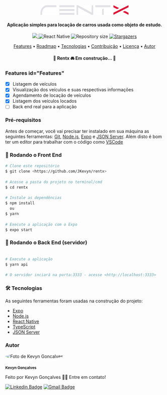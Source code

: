 <p align="center">
  <a href="https://unform.dev">
    <img src="https://raw.githubusercontent.com/rpsfilho93/rentx-mobile/main/.github/Logotipo.png" width="280" alt="rentx" />
  </a>
</p>

<h4 align="center">Aplicação simples para locação de carros usada como objeto de estudo.</h4>

<p align="center">	

  <a href="https://www.linkedin.com/in/kevyn-dev/" decoration="none">
    <img src="https://img.shields.io/badge/kevyndev-dc1637?style=flat&logo=Linkedin&logoColor=white"/>
  </a>
	
  <img alt="React Native" src="https://img.shields.io/badge/React_Native-20232A?style=flat&logo=react&logoColor=61DAFB">
  
  <img alt="Repository size" src="https://img.shields.io/github/repo-size/JKevyn/rentx?color=dc1637">
  
  <a href="https://github.com/JKevyn/rentx/stargazers">
    <img alt="Stargazers" src="https://img.shields.io/github/stars/JKevyn/rentx?color=dc1637&logo=github">
  </a>
  
</p>

<p align="center">
 <a href="#Features">Features</a> •
 <a href="#roadmap">Roadmap</a> • 
 <a href="#tecnologias">Tecnologias</a> • 
 <a href="#contribuicao">Contribuição</a> • 
 <a href="#licenc-a">Licença</a> • 
 <a href="#autor">Autor</a>
</p>

<h4 align="center"> 
	🚧  Rentx 🚘 Em construção...  🚧
</h4>

### Features id="Features"

- [x] Listagem de veículos
- [x] Visualização dos veículos e suas respectivas informações
- [x] Agendamento de locação de veículos
- [x] Listagem dos veículos locados
- [ ] Back end real para a aplicação

### Pré-requisitos

Antes de começar, você vai precisar ter instalado em sua máquina as seguintes ferramentas:
[Git](https://git-scm.com), [Node.js](https://nodejs.org/en/), [Expo](https://expo.dev/) e  [JSON Server](https://www.npmjs.com/package/json-server). 
Além disto é bom ter um editor para trabalhar com o código como [VSCode](https://code.visualstudio.com/)

### 🎲 Rodando o Front End

```bash
# Clone este repositório
$ git clone <https://github.com/JKevyn/rentx>

# Acesse a pasta do projeto no terminal/cmd
$ cd rentx

# Instale as dependências
$ npm install
  ou
$ yarn

# Execute a aplicação com o Expo
$ expo start

```

### 🎲 Rodando o Back End (servidor)

```bash

# Execute a aplicação
$ yarn api

# O servidor inciará na porta:3333 - acesse <http://localhost:3333>
```

### 🛠 Tecnologias

As seguintes ferramentas foram usadas na construção do projeto:

- [Expo](https://expo.dev/)
- [Node.js](https://nodejs.org/en/)
- [React Native](https://reactnative.dev/)
- [TypeScript](https://www.typescriptlang.org/)
- [JSON Server](https://www.npmjs.com/package/json-server)

### Autor

 <img style="border-radius: 50%;" src="https://avatars.githubusercontent.com/u/51202335?v=4" width="100px;" alt="Foto de Kevyn Goncalves"/>
 
 <sub><b>Kevyn Gonçalves</b>
	
Feito por Kevyn Gonçalves 👋🏽 Entre em contato!

[![Linkedin Badge](https://img.shields.io/badge/-Kevyn-blue?style=flat-square&logo=Linkedin&logoColor=white&link=https://www.linkedin.com/in/kevyn-dev/)](https://www.linkedin.com/in/kevyn-dev/) 
[![Gmail Badge](https://img.shields.io/badge/-kevyn.developer@gmail.com-c14438?style=flat-square&logo=Gmail&logoColor=white&link=mailto:kevyn.developer@gmail.com)](mailto:kevyn.developer@gmail.com)


